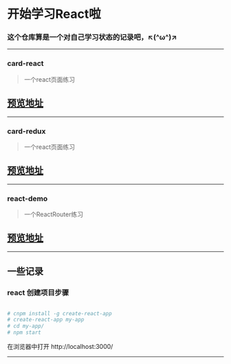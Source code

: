 # 开始学习React啦
### 这个仓库算是一个对自己学习状态的记录吧，↖(^ω^)↗

***
### card-react 
>一个react页面练习
## [预览地址](https://catsugar.github.io/card_react)
***
### card-redux
>一个react页面练习
## [预览地址](https://catsugar.github.io/card_redux)
***
### react-demo
>一个ReactRouter练习
## [预览地址](https://catsugar.github.io/Learn-React/react-demo/)

***
## 一些记录


### react 创建项目步骤

``` bash

# cnpm install -g create-react-app
# create-react-app my-app
# cd my-app/
# npm start

```
在浏览器中打开 http://localhost:3000/ 

***